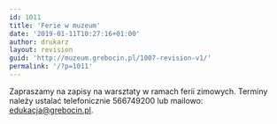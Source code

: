 ```yaml
---
id: 1011
title: 'Ferie w muzeum'
date: '2019-01-11T10:27:16+01:00'
author: drukarz
layout: revision
guid: 'http://muzeum.grebocin.pl/1007-revision-v1/'
permalink: '/?p=1011'
---
```


Zapraszamy na zapisy na warsztaty w ramach ferii zimowych. Terminy należy ustalać telefonicznie 566749200 lub mailowo: edukacja@grebocin.pl.